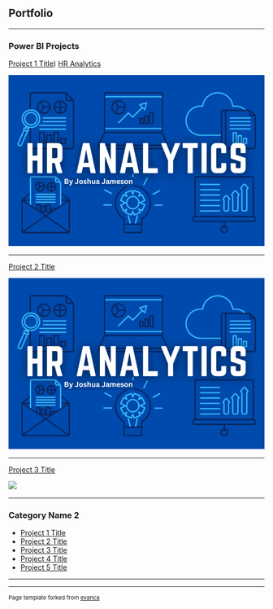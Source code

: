## Portfolio

---

### Power BI Projects
[Project 1 Title](https://www.linkedin.com/feed/update/urn:li:activity:7091730429128400896/))
[HR Analytics](/sample_page)

<img src="images/HR Analytics.png"/>

---
[Project 2 Title](/pdf/sample_presentation.pdf)

<img src="images/HR Analytics.png?raw=true"/>

---
[Project 3 Title](http://example.com/)

<img src="images/dummy_thumbnail.jpg?raw=true"/>

---

### Category Name 2

- [Project 1 Title](http://example.com/)
- [Project 2 Title](http://example.com/)
- [Project 3 Title](http://example.com/)
- [Project 4 Title](http://example.com/)
- [Project 5 Title](http://example.com/)

---




---
<p style="font-size:11px">Page template forked from <a href="https://github.com/evanca/quick-portfolio">evanca</a></p>
<!-- Remove above link if you don't want to attibute -->
